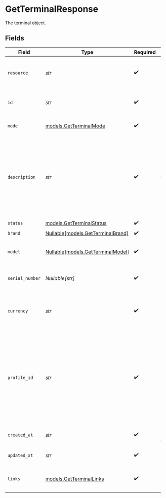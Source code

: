 # GetTerminalResponse

The terminal object.


## Fields

| Field                                                                                                                                                                                                                                                                                                                      | Type                                                                                                                                                                                                                                                                                                                       | Required                                                                                                                                                                                                                                                                                                                   | Description                                                                                                                                                                                                                                                                                                                | Example                                                                                                                                                                                                                                                                                                                    |
| -------------------------------------------------------------------------------------------------------------------------------------------------------------------------------------------------------------------------------------------------------------------------------------------------------------------------- | -------------------------------------------------------------------------------------------------------------------------------------------------------------------------------------------------------------------------------------------------------------------------------------------------------------------------- | -------------------------------------------------------------------------------------------------------------------------------------------------------------------------------------------------------------------------------------------------------------------------------------------------------------------------- | -------------------------------------------------------------------------------------------------------------------------------------------------------------------------------------------------------------------------------------------------------------------------------------------------------------------------- | -------------------------------------------------------------------------------------------------------------------------------------------------------------------------------------------------------------------------------------------------------------------------------------------------------------------------- |
| `resource`                                                                                                                                                                                                                                                                                                                 | *str*                                                                                                                                                                                                                                                                                                                      | :heavy_check_mark:                                                                                                                                                                                                                                                                                                         | Indicates the response contains a terminal object. Will always contain the string `terminal` for this endpoint.                                                                                                                                                                                                            | terminal                                                                                                                                                                                                                                                                                                                   |
| `id`                                                                                                                                                                                                                                                                                                                       | *str*                                                                                                                                                                                                                                                                                                                      | :heavy_check_mark:                                                                                                                                                                                                                                                                                                         | The identifier uniquely referring to this terminal. Example: `term_7MgL4wea46qkRcoTZjWEH`.                                                                                                                                                                                                                                 | term_vytxeTZskVKR7C7WgdSP3d                                                                                                                                                                                                                                                                                                |
| `mode`                                                                                                                                                                                                                                                                                                                     | [models.GetTerminalMode](../models/getterminalmode.md)                                                                                                                                                                                                                                                                     | :heavy_check_mark:                                                                                                                                                                                                                                                                                                         | Whether this entity was created in live mode or in test mode.                                                                                                                                                                                                                                                              | live                                                                                                                                                                                                                                                                                                                       |
| `description`                                                                                                                                                                                                                                                                                                              | *str*                                                                                                                                                                                                                                                                                                                      | :heavy_check_mark:                                                                                                                                                                                                                                                                                                         | A short description of the terminal. The description can be used as an identifier for the terminal. Currently, the<br/>description is set when the terminal is initially configured. It will be visible in the Mollie Dashboard, and it<br/>may be visible on the device itself depending on the device.                   | Main Terminal                                                                                                                                                                                                                                                                                                              |
| `status`                                                                                                                                                                                                                                                                                                                   | [models.GetTerminalStatus](../models/getterminalstatus.md)                                                                                                                                                                                                                                                                 | :heavy_check_mark:                                                                                                                                                                                                                                                                                                         | The status of the terminal.                                                                                                                                                                                                                                                                                                | active                                                                                                                                                                                                                                                                                                                     |
| `brand`                                                                                                                                                                                                                                                                                                                    | [Nullable[models.GetTerminalBrand]](../models/getterminalbrand.md)                                                                                                                                                                                                                                                         | :heavy_check_mark:                                                                                                                                                                                                                                                                                                         | The brand of the terminal.                                                                                                                                                                                                                                                                                                 | PAX                                                                                                                                                                                                                                                                                                                        |
| `model`                                                                                                                                                                                                                                                                                                                    | [Nullable[models.GetTerminalModel]](../models/getterminalmodel.md)                                                                                                                                                                                                                                                         | :heavy_check_mark:                                                                                                                                                                                                                                                                                                         | The model of the terminal. For example for a PAX A920, this field's value will be `A920`.                                                                                                                                                                                                                                  | A920                                                                                                                                                                                                                                                                                                                       |
| `serial_number`                                                                                                                                                                                                                                                                                                            | *Nullable[str]*                                                                                                                                                                                                                                                                                                            | :heavy_check_mark:                                                                                                                                                                                                                                                                                                         | The serial number of the terminal. The serial number is provided at terminal creation time.                                                                                                                                                                                                                                | 1234567890                                                                                                                                                                                                                                                                                                                 |
| `currency`                                                                                                                                                                                                                                                                                                                 | *str*                                                                                                                                                                                                                                                                                                                      | :heavy_check_mark:                                                                                                                                                                                                                                                                                                         | The currency configured on the terminal, in ISO 4217 format. Currently most of our terminals are bound to a<br/>specific currency, chosen during setup.                                                                                                                                                                    | EUR                                                                                                                                                                                                                                                                                                                        |
| `profile_id`                                                                                                                                                                                                                                                                                                               | *str*                                                                                                                                                                                                                                                                                                                      | :heavy_check_mark:                                                                                                                                                                                                                                                                                                         | The identifier referring to the [profile](get-profile) this entity belongs to.<br/><br/>Most API credentials are linked to a single profile. In these cases the `profileId` can be omitted in the creation<br/>request. For organization-level credentials such as OAuth access tokens however, the `profileId` parameter is<br/>required. | pfl_5B8cwPMGnU                                                                                                                                                                                                                                                                                                             |
| `created_at`                                                                                                                                                                                                                                                                                                               | *str*                                                                                                                                                                                                                                                                                                                      | :heavy_check_mark:                                                                                                                                                                                                                                                                                                         | The entity's date and time of creation, in [ISO 8601](https://en.wikipedia.org/wiki/ISO_8601) format.                                                                                                                                                                                                                      | 2024-03-20T09:13:37.0Z                                                                                                                                                                                                                                                                                                     |
| `updated_at`                                                                                                                                                                                                                                                                                                               | *str*                                                                                                                                                                                                                                                                                                                      | :heavy_check_mark:                                                                                                                                                                                                                                                                                                         | The entity's date and time of creation, in [ISO 8601](https://en.wikipedia.org/wiki/ISO_8601) format.                                                                                                                                                                                                                      | 2025-03-20T09:13:37.0Z                                                                                                                                                                                                                                                                                                     |
| `links`                                                                                                                                                                                                                                                                                                                    | [models.GetTerminalLinks](../models/getterminallinks.md)                                                                                                                                                                                                                                                                   | :heavy_check_mark:                                                                                                                                                                                                                                                                                                         | An object with several relevant URLs. Every URL object will contain an `href` and a `type` field.                                                                                                                                                                                                                          |                                                                                                                                                                                                                                                                                                                            |